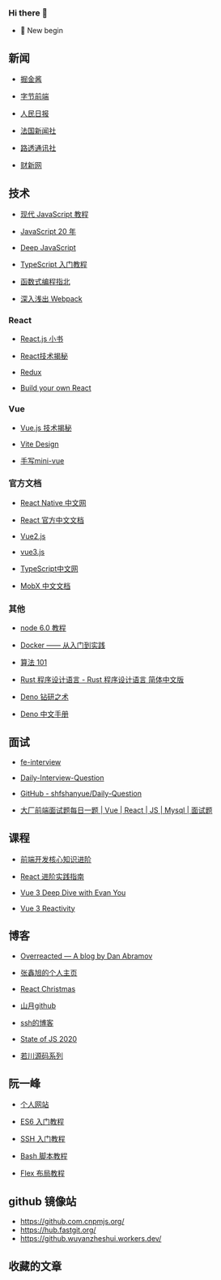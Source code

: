### Hi there 👋

- 🌱 New begin
<!--
**exposir/exposir** is a ✨ _special_ ✨ repository because its `README.md` (this file) appears on your GitHub profile.

Here are some ideas to get you started:


- 🌱 I’m currently learning ...
- 👯 I’m looking to collaborate on ...
- 🤔 I’m looking for help with ...
- 💬 Ask me about ...
- 📫 How to reach me: ...
- 😄 Pronouns: ...
- ⚡ Fun fact: ...
-->
<!--  [![Anurag's github stats](https://github-readme-stats.vercel.app/api?username=exposir)](https://github.com/anuraghazra/github-readme-stats) -->


## 新闻 
- [掘金酱](https://e.juejin.cn/)

- [字节前端](https://www.zhihu.com/org/zi-jie-qian-duan)

- [人民日报](http://www.people.com.cn/GB/59476/index.html)

- [法国新闻社](https://www.rfi.fr/cn/%E6%BB%9A%E5%8A%A8%E6%96%B0%E9%97%BB/)

- [路透通讯社](https://cn.reuters.com/)

- [财新网](https://www.caixin.com/)


## 技术
- [现代 JavaScript 教程](https://zh.javascript.info/)

- [JavaScript 20 年](https://cn.history.js.org/index.html)

- [Deep JavaScript](https://exploringjs.com/deep-js/toc.html)

-  [TypeScript 入门教程](https://ts.xcatliu.com/)

- [函数式编程指北](https://llh911001.gitbooks.io/mostly-adequate-guide-chinese/content/)

- [深入浅出 Webpack](http://webpack.wuhaolin.cn/)

### React
- [React.js 小书](https://hyf.js.org/react-naive-book/)

- [React技术揭秘](https://react.iamkasong.com/)

- [Redux](https://www.redux.org.cn/)

- [Build your own React](https://pomb.us/build-your-own-react/)

### Vue
- [Vue.js 技术揭秘](https://ustbhuangyi.github.io/vue-analysis/)

- [Vite Design](https://vite-design.surge.sh/guide/)

- [手写mini-vue](https://www.bilibili.com/video/BV1Rt4y1B7sC)

### 官方文档
- [React Native 中文网 ](https://www.react-native.cn/)

- [React 官方中文文档](https://zh-hans.reactjs.org/)

- [Vue2.js](https://cn.vuejs.org/)

- [vue3.js](https://v3.cn.vuejs.org/)

- [TypeScript中文网](https://www.tslang.cn/docs/home.html)

- [MobX 中文文档](https://cn.mobx.js.org/)

### 其他
- [node 6.0 教程](https://yunnysunny.gitbooks.io/nodebook/content/00_preface.html)

- [Docker —— 从入门到实践](https://yeasy.gitbook.io/docker_practice/)

- [算法  101](https://101.zoo.team/)

- [Rust 程序设计语言 - Rust 程序设计语言 简体中文版](https://kaisery.github.io/trpl-zh-cn/)

- [Deno 钻研之术](https://deno-tutorial.js.org/)

- [Deno 中文手册](https://manual.deno.js.cn/)


## 面试
- [fe-interview](https://github.com/haizlin/fe-interview)

- [Daily-Interview-Question](https://github.com/Advanced-Frontend/Daily-Interview-Question/issues)

- [GitHub - shfshanyue/Daily-Question](https://github.com/shfshanyue/Daily-Question)

- [大厂前端面试题每日一题 | Vue | React | JS | Mysql | 面试题](https://q.shanyue.tech/)


## 课程
- [前端开发核心知识进阶](https://gitbook.cn/gitchat/column/5c91c813968b1d64b1e08fde)

- [React 进阶实践指南](https://juejin.cn/book/6945998773818490884)

- [Vue 3 Deep Dive with Evan You](https://www.bilibili.com/video/BV1rC4y187Vw)

- [Vue 3 Reactivity](https://www.bilibili.com/video/BV1SZ4y1x7a9?spm_id_from=333.788.b_636f6d6d656e74.6)


## 博客
- [Overreacted — A blog by Dan Abramov](https://overreacted.io/)

- [张鑫旭的个人主页](https://www.zhangxinxu.com/)

- [React Christmas](https://react.christmas/2020)

- [山月github](https://github.com/shfshanyue/blog)

- [ssh的博客 ](https://github.com/sl1673495/blogs)

- [State of JS 2020](https://2020.stateofjs.com/zh-Hans/)

- [若川源码系列](https://lxchuan12.gitee.io/)



## 阮一峰
- [个人网站](http://www.ruanyifeng.com/home.html)

- [ES6 入门教程 ](https://es6.ruanyifeng.com/)

- [SSH 入门教程](https://www.ruanyifeng.com/blog/2020/12/ssh-tutorial.html)

- [Bash 脚本教程](https://www.ruanyifeng.com/blog/2020/04/bash-tutorial.html)

- [Flex 布局教程](https://www.ruanyifeng.com/blog/2015/07/flex-grammar.html)



## github 镜像站
- https://github.com.cnpmjs.org/
- https://hub.fastgit.org/
- https://github.wuyanzheshui.workers.dev/


## 收藏的文章
